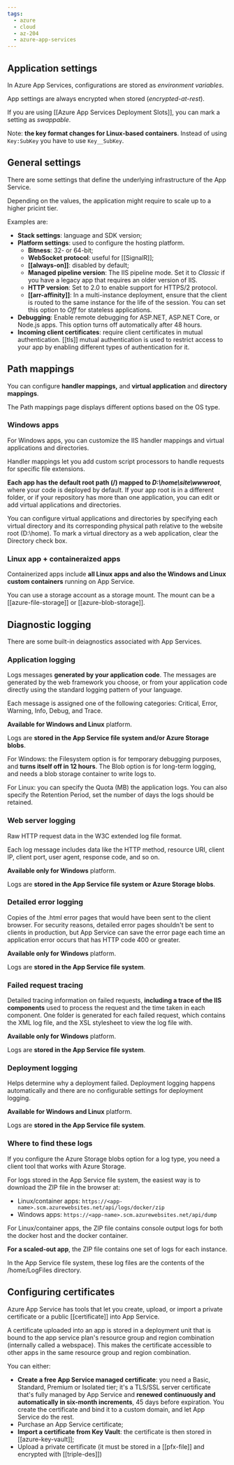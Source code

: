 ```yaml
---
tags:
  - azure
  - cloud
  - az-204
  - azure-app-services
---
```


## Application settings

In Azure App Services, configurations are stored as _environment variables_.

App settings are always encrypted when stored (_encrypted-at-rest_).

If you are using [[Azure App Services Deployment Slots]], you can mark a setting as _swappable_.

Note: **the key format changes for Linux-based containers**. Instead of using `Key:SubKey` you have to use `Key__SubKey`.

## General settings

There are some settings that define the underlying infrastructure of the App Service.

Depending on the values, the application might require to scale up to a higher pricint tier.

Examples are:

- **Stack settings**: language and SDK version;
- **Platform settings**: used to configure the hosting platform.
  - **Bitness**: 32- or 64-bit;
  - **WebSocket protocol**: useful for [[SignalR]];
  - **[[always-on]]**: disabled by default;
  - **Managed pipeline version**: The IIS pipeline mode. Set it to _Classic_ if you have a legacy app that requires an older version of IIS.
  - **HTTP version**: Set to 2.0 to enable support for HTTPS/2 protocol.
  - **[[arr-affinity]]**: In a multi-instance deployment, ensure that the client is routed to the same instance for the life of the session. You can set this option to _Off_ for stateless applications.
- **Debugging**: Enable remote debugging for ASP.NET, ASP.NET Core, or Node.js apps. This option turns off automatically after 48 hours.
- **Incoming client certificates**: require client certificates in mutual authentication. [[tls]] mutual authentication is used to restrict access to your app by enabling different types of authentication for it.

## Path mappings

You can configure **handler mappings,** and **virtual application** and **directory mappings**.

The Path mappings page displays different options based on the OS type.

### Windows apps

For Windows apps, you can customize the IIS handler mappings and virtual applications and directories.

Handler mappings let you add custom script processors to handle requests for specific file extensions.

**Each app has the default root path (/) mapped to _D:\home\site\wwwroot_**, where your code is deployed by default. If your app root is in a different folder, or if your repository has more than one application, you can edit or add virtual applications and directories.

You can configure virtual applications and directories by specifying each virtual directory and its corresponding physical path relative to the website root (D:\home). To mark a virtual directory as a web application, clear the Directory check box.

### Linux app + containeraized apps

Containerized apps include **all Linux apps and also the Windows and Linux custom containers** running on App Service.

You can use a storage account as a storage mount. The mount can be a [[azure-file-storage]] or [[azure-blob-storage]].

## Diagnostic logging

There are some built-in deiagnostics associated with App Services.

### Application logging

Logs messages **generated by your application code**. The messages are generated by the web framework you choose, or from your application code directly using the standard logging pattern of your language.

Each message is assigned one of the following categories: Critical, Error, Warning, Info, Debug, and Trace.

**Available for Windows and Linux** platform.

Logs are **stored in the App Service file system and/or Azure Storage blobs**.

For Windows: the Filesystem option is for temporary debugging purposes, and **turns itself off in 12 hours**. The Blob option is for long-term logging, and needs a blob storage container to write logs to.

For Linux: you can specify the Quota (MB) the application logs. You can also specify the Retention Period, set the number of days the logs should be retained.

### Web server logging

Raw HTTP request data in the W3C extended log file format.

Each log message includes data like the HTTP method, resource URI, client IP, client port, user agent, response code, and so on.

**Available only for Windows** platform.

Logs are **stored in the App Service file system or Azure Storage blobs**.

### Detailed error logging

Copies of the .html error pages that would have been sent to the client browser. For security reasons, detailed error pages shouldn't be sent to clients in production, but App Service can save the error page each time an application error occurs that has HTTP code 400 or greater.

**Available only for Windows** platform.

Logs are **stored in the App Service file system**.

### Failed request tracing

Detailed tracing information on failed requests, **including a trace of the IIS components** used to process the request and the time taken in each component. One folder is generated for each failed request, which contains the XML log file, and the XSL stylesheet to view the log file with.

**Available only for Windows** platform.

Logs are **stored in the App Service file system**.

### Deployment logging

Helps determine why a deployment failed. Deployment logging happens automatically and there are no configurable settings for deployment logging.

**Available for Windows and Linux** platform.

Logs are **stored in the App Service file system**.

### Where to find these logs

If you configure the Azure Storage blobs option for a log type, you need a client tool that works with Azure Storage.

For logs stored in the App Service file system, the easiest way is to download the ZIP file in the browser at:

- Linux/container apps: `https://<app-name>.scm.azurewebsites.net/api/logs/docker/zip`
- Windows apps: `https://<app-name>.scm.azurewebsites.net/api/dump`

For Linux/container apps, the ZIP file contains console output logs for both the docker host and the docker container.

**For a scaled-out app**, the ZIP file contains one set of logs for each instance.

In the App Service file system, these log files are the contents of the /home/LogFiles directory.

## Configuring certificates

Azure App Service has tools that let you create, upload, or import a private certificate or a public [[certificate]] into App Service.

A certificate uploaded into an app is stored in a deployment unit that is bound to the app service plan's resource group and region combination (internally called a webspace). This makes the certificate accessible to other apps in the same resource group and region combination.

You can either:

- **Create a free App Service managed certificate**: you need a Basic, Standard, Premium or Isolated tier; it's a TLS/SSL server certificate that's fully managed by App Service and **renewed continuously and automatically in six-month increments**, 45 days before expiration. You create the certificate and bind it to a custom domain, and let App Service do the rest.
- Purchase an App Service certificate;
- **Import a certificate from Key Vault**: the certificate is then stored in [[azure-key-vault]];
- Upload a private certificate (it must be stored in a [[pfx-file]] and encrypted with [[triple-des]])
